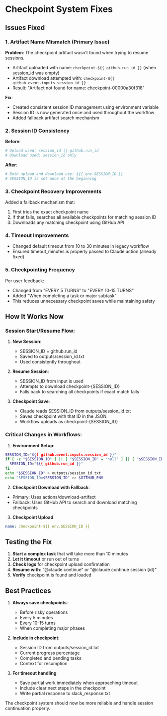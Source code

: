 # Checkpoint System Fixes

## Issues Fixed

### 1. Artifact Name Mismatch (Primary Issue)
**Problem**: The checkpoint artifact wasn't found when trying to resume sessions.
- Artifact uploaded with name: `checkpoint-${{ github.run_id }}` (when session_id was empty)
- Artifact download attempted with: `checkpoint-${{ github.event.inputs.session_id }}`
- Result: "Artifact not found for name: checkpoint-00000a30f318"

**Fix**: 
- Created consistent session ID management using environment variable
- Session ID is now generated once and used throughout the workflow
- Added fallback artifact search mechanism

### 2. Session ID Consistency
**Before**:
```yaml
# Upload used: session_id || github.run_id
# Download used: session_id only
```

**After**:
```yaml
# Both upload and download use: ${{ env.SESSION_ID }}
# SESSION_ID is set once at the beginning
```

### 3. Checkpoint Recovery Improvements
Added a fallback mechanism that:
1. First tries the exact checkpoint name
2. If that fails, searches all available checkpoints for matching session ID
3. Downloads any matching checkpoint using GitHub API

### 4. Timeout Improvements
- Changed default timeout from 10 to 30 minutes in legacy workflow
- Ensured timeout_minutes is properly passed to Claude action (already fixed)

### 5. Checkpointing Frequency
Per user feedback:
- Changed from "EVERY 5 TURNS" to "EVERY 10-15 TURNS"
- Added "When completing a task or major subtask"
- This reduces unnecessary checkpoint saves while maintaining safety

## How It Works Now

### Session Start/Resume Flow:
1. **New Session**: 
   - SESSION_ID = github.run_id
   - Saved to outputs/session_id.txt
   - Used consistently throughout

2. **Resume Session**:
   - SESSION_ID from input is used
   - Attempts to download checkpoint-{SESSION_ID}
   - Falls back to searching all checkpoints if exact match fails

3. **Checkpoint Save**:
   - Claude reads SESSION_ID from outputs/session_id.txt
   - Saves checkpoint with that ID in the JSON
   - Workflow uploads as checkpoint-{SESSION_ID}

### Critical Changes in Workflows:

1. **Environment Setup**:
```bash
SESSION_ID="${{ github.event.inputs.session_id }}"
if [ -z "$SESSION_ID" ] || [ "$SESSION_ID" = "null" ] || [ "$SESSION_ID" = "new-session" ]; then
  SESSION_ID="${{ github.run_id }}"
fi
echo "$SESSION_ID" > outputs/session_id.txt
echo "SESSION_ID=$SESSION_ID" >> $GITHUB_ENV
```

2. **Checkpoint Download with Fallback**:
- Primary: Uses actions/download-artifact
- Fallback: Uses GitHub API to search and download matching checkpoints

3. **Checkpoint Upload**:
```yaml
name: checkpoint-${{ env.SESSION_ID }}
```

## Testing the Fix

1. **Start a complex task** that will take more than 10 minutes
2. **Let it timeout** or run out of turns
3. **Check logs** for checkpoint upload confirmation
4. **Resume with**: "@claude continue" or "@claude continue session {id}"
5. **Verify** checkpoint is found and loaded

## Best Practices

1. **Always save checkpoints**:
   - Before risky operations
   - Every 5 minutes
   - Every 10-15 turns
   - When completing major phases

2. **Include in checkpoint**:
   - Session ID from outputs/session_id.txt
   - Current progress percentage
   - Completed and pending tasks
   - Context for resumption

3. **For timeout handling**:
   - Save partial work immediately when approaching timeout
   - Include clear next steps in the checkpoint
   - Write partial response to slack_response.txt

The checkpoint system should now be more reliable and handle session continuation properly.